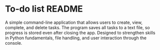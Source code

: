 # To-do list README 
A simple command-line application that allows users to create, view, complete, and delete tasks. The program saves all tasks to a text file, so progress is stored even after closing the app. Designed to strengthen skills in Python fundamentals, file handling, and user interaction through the console.
